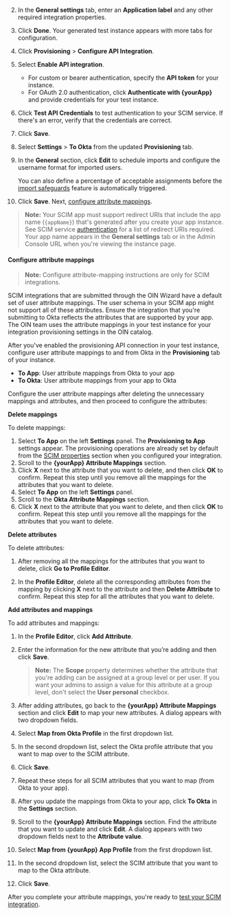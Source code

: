 2. In the **General settings** tab, enter an **Application label** and any other required integration properties.
3. Click **Done**. Your generated test instance appears with more tabs for configuration.
4. Click **Provisioning** > **Configure API Integration**.
5. Select **Enable API integration**.
   * For custom or bearer authentication, specify the **API token** for your instance.
   * For OAuth 2.0 authentication, click **Authenticate with {yourApp}** and provide credentials for your test instance.
1. Click **Test API Credentials** to test authentication to your SCIM service. If there's an error, verify that the credentials are correct.
1. Click **Save**.
1. Select **Settings** > **To Okta** from the updated **Provisioning** tab.
1. In the **General** section, click **Edit** to schedule imports and configure the username format for imported users.

   You can also define a percentage of acceptable assignments before the [import safeguards](https://help.okta.com/okta_help.htm?id=csh-eu-import-safeguard) feature is automatically triggered.

1. Click **Save**. Next, [configure attribute mappings](#configure-attribute-mappings).

> **Note:** Your SCIM app must support redirect URIs that include the app name (`{appName}`) that's generated after you create your app instance. See SCIM service [authentication](/docs/guides/scim-provisioning-integration-prepare/main/#authentication) for a list of redirect URIs required. Your app name appears in the **General settings** tab or in the Admin Console URL when you're viewing the instance page.

#### Configure attribute mappings

> **Note:** Configure attribute-mapping instructions are only for SCIM integrations.

SCIM integrations that are submitted through the OIN Wizard have a default set of user attribute mappings. The user schema in your SCIM app might not support all of these attributes. Ensure the integration that you're submitting to Okta reflects the attributes that are supported by your app. The OIN team uses the attribute mappings in your test instance for your integration provisioning settings in the OIN catalog.

After you've enabled the provisioning API connection in your test instance, configure user attribute mappings to and from Okta in the **Provisioning** tab of your instance.

* **To App**: User attribute mappings from Okta to your app
* **To Okta**: User attribute mappings from your app to Okta

Configure the user attribute mappings after deleting the unnecessary mappings and attributes, and then proceed to configure the attributes:

**Delete mappings**

To delete mappings:

   1. Select **To App** on the left **Settings** panel.
   The **Provisioning to App** settings appear. The provisioning operations are already set by default from the [SCIM properties](#properties) section when you configured your integration.
   2. Scroll to the **{yourApp} Attribute Mappings** section.
   3. Click **X** next to the attribute that you want to delete, and then click **OK** to confirm.
      Repeat this step until you remove all the mappings for the attributes that you want to delete.
   4. Select **To App** on the left **Settings** panel.
   5. Scroll to the **Okta Attribute Mappings** section.
   6. Click **X** next to the attribute that you want to delete, and then click **OK** to confirm. Repeat this step until you remove all the mappings for the attributes that you want to delete.

**Delete attributes**

To delete attributes:

   1. After removing all the mappings for the attributes that you want to delete, click **Go to Profile Editor**.

   2. In the **Profile Editor**, delete all the corresponding attributes from the mapping by clicking **X** next to the attribute and then **Delete Attribute** to confirm.
      Repeat this step for all the attributes that you want to delete.

**Add attributes and mappings**

To add attributes and mappings:

   1. In the **Profile Editor**, click **Add Attribute**.

   2. Enter the information for the new attribute that you’re adding and then click **Save**.
      > **Note:** The **Scope** property determines whether the attribute that you're adding can be assigned at a group level or per user. If you want your admins to assign a value for this attribute at a group level, don't select the **User personal** checkbox.

   3. After adding attributes, go back to the **{yourApp} Attribute Mappings** section and click **Edit** to map your new attributes. A dialog appears with two dropdown fields.

   4. Select **Map from Okta Profile** in the first dropdown list.
   5. In the second dropdown list, select the Okta profile attribute that you want to map over to the SCIM attribute.
   6. Click **Save**.
   7. Repeat these steps for all SCIM attributes that you want to map (from Okta to your app).
   8. After you update the mappings from Okta to your app, click **To Okta** in the **Settings** section.
   9. Scroll to the **{yourApp} Attribute Mappings** section. Find the attribute that you want to update and click **Edit**. A dialog appears with two dropdown fields next to the **Attribute value**.
   10. Select **Map from {yourApp} App Profile** from the first dropdown list.
   11. In the second dropdown list, select the SCIM attribute that you want to map to the Okta attribute.
   12. Click **Save**.

After you complete your attribute mappings, you're ready to [test your SCIM integration](#test-your-scim-integration).
